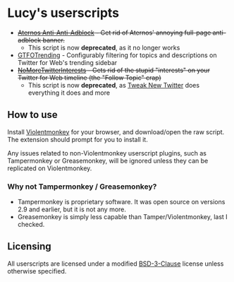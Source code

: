 # Lucy's userscripts

 - ~~[Aternos Anti-Anti-Adblock](https://github.com/Absolucy/userscripts/raw/dev/scripts/AternosAntiAntiAdblock.user.js) - Get rid of Aternos' annoying full-page anti-adblock banner.~~
   - This script is now **deprecated**, as it no longer works
 - [GTFOTrending](https://github.com/Absolucy/userscripts/raw/dev/scripts/GTFOTrending.user.js) - Configurably filtering for topics and descriptions on Twitter for Web's trending sidebar
 - ~~[NoMoreTwitterInterests](https://github.com/Absolucy/userscripts/raw/dev/scripts/NoMoreTwitterInterests.user.js) - Gets rid of the stupid "interests" on your Twitter for Web timeline (the "Follow Topic" crap)~~
   - This script is now **deprecated**, as [Tweak New Twitter](https://github.com/insin/tweak-new-twitter) does everything it does and more

## How to use

Install [Violentmonkey](https://violentmonkey.github.io/) for your browser, and download/open the raw script. The extension should prompt for you to install it.

Any issues related to non-Violentmonkey userscript plugins, such as Tampermonkey or Greasemonkey, will be ignored unless they can be replicated on Violentmonkey.

### Why not Tampermonkey / Greasemonkey?

 - Tampermonkey is proprietary software. It was open source on versions 2.9 and earlier, but it is not any more.
 - Greasemonkey is simply less capable than Tamper/Violentmonkey, last I checked.

## Licensing

All userscripts are licensed under a modified [BSD-3-Clause](LICENSE.md) license unless otherwise specified.
